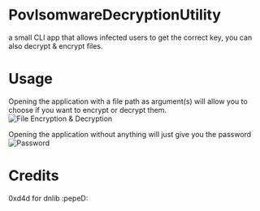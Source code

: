 # PovlsomwareDecryptionUtility
a small CLI app that allows infected users to get the correct key, you can also decrypt &amp; encrypt files.

# Usage

Opening the application with a file path as argument(s) will allow you to choose if you want to encrypt or decrypt them.
![File Encryption & Decryption](https://i.imgur.com/AZKHEE8.png)

Opening the application without anything will just give you the password
![Password](https://i.imgur.com/rmXG9a1.png)

# Credits
0xd4d for dnlib :pepeD:
